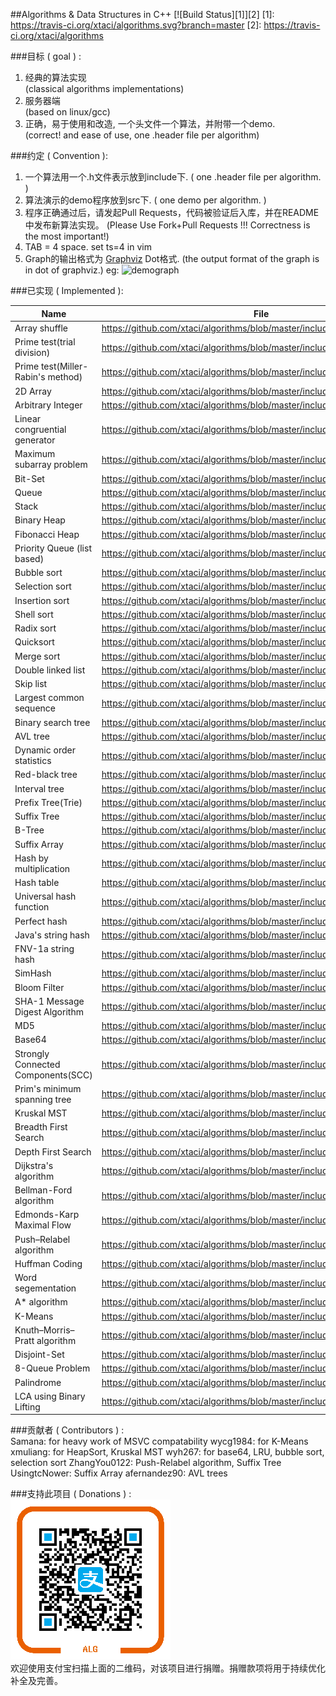 ##Algorithms & Data Structures in C++
[![Build Status][1]][2]
[1]: https://travis-ci.org/xtaci/algorithms.svg?branch=master
[2]: https://travis-ci.org/xtaci/algorithms

###目标 ( goal ) :

   1. 经典的算法实现      
      (classical algorithms implementations)      
   2. 服务器端       
      (based on linux/gcc)       
   3. 正确，易于使用和改造, 一个头文件一个算法，并附带一个demo.       
      (correct! and ease of use, one .header file per algorithm)        

###约定 ( Convention ):

   1.  一个算法用一个.h文件表示放到include下. ( one .header file per algorithm. )
   2.  算法演示的demo程序放到src下.  ( one demo per algorithm.  )
   3.  程序正确通过后，请发起Pull Requests，代码被验证后入库，并在README中发布新算法实现。
       (Please Use Fork+Pull Requests !!! Correctness is the most important!)
   4.  TAB = 4 space.  set ts=4 in vim
   5.  Graph的输出格式为 [Graphviz](http://www.graphviz.org/) Dot格式.
   	(the output format of the graph is in dot of graphviz.)
   	eg:
   	![demograph](demo_graph.png)

###已实现 ( Implemented ):

| Name | File |
|------|------|
|Array shuffle|https://github.com/xtaci/algorithms/blob/master/include/shuffle.h |
|Prime test(trial division)|https://github.com/xtaci/algorithms/blob/master/include/prime.h|
|Prime test(Miller-Rabin's method)|https://github.com/xtaci/algorithms/blob/master/include/prime.h|
|2D Array|https://github.com/xtaci/algorithms/blob/master/include/2darray.h|
|Arbitrary Integer|https://github.com/xtaci/algorithms/blob/master/include/integer.h|
|Linear congruential generator|https://github.com/xtaci/algorithms/blob/master/include/random.h|
|Maximum subarray problem|https://github.com/xtaci/algorithms/blob/master/include/max_subarray.h|
|Bit-Set|https://github.com/xtaci/algorithms/blob/master/include/bitset.h|
|Queue|https://github.com/xtaci/algorithms/blob/master/include/queue.h|
|Stack|https://github.com/xtaci/algorithms/blob/master/include/stack.h|
|Binary Heap|https://github.com/xtaci/algorithms/blob/master/include/heap.h|
|Fibonacci Heap|https://github.com/xtaci/algorithms/blob/master/include/fib-heap.h|
|Priority Queue (list based)|https://github.com/xtaci/algorithms/blob/master/include/priority_queue.h|
|Bubble sort|https://github.com/xtaci/algorithms/blob/master/include/bubble_sort.h|
|Selection sort|https://github.com/xtaci/algorithms/blob/master/include/selection_sort.h|
|Insertion sort|https://github.com/xtaci/algorithms/blob/master/include/insertion_sort.h|
|Shell sort|https://github.com/xtaci/algorithms/blob/master/include/shell_sort.h|
|Radix sort|https://github.com/xtaci/algorithms/blob/master/include/radix_sort.h|
|Quicksort|https://github.com/xtaci/algorithms/blob/master/include/quick_sort.h|
|Merge sort|https://github.com/xtaci/algorithms/blob/master/include/merge_sort.h|
|Double linked list|https://github.com/xtaci/algorithms/blob/master/include/double_linked_list.h|
|Skip list|https://github.com/xtaci/algorithms/blob/master/include/skiplist.h|
|Largest common sequence|https://github.com/xtaci/algorithms/blob/master/include/lcs.h|
|Binary search tree|https://github.com/xtaci/algorithms/blob/master/include/binary_search_tree.h|
|AVL tree|https://github.com/xtaci/algorithms/blob/master/include/avl.h|
|Dynamic order statistics|https://github.com/xtaci/algorithms/blob/master/include/dos_tree.h|
|Red-black tree|https://github.com/xtaci/algorithms/blob/master/include/rbtree.h|
|Interval tree|https://github.com/xtaci/algorithms/blob/master/include/interval_tree.h|
|Prefix Tree(Trie)|https://github.com/xtaci/algorithms/blob/master/include/trie.h|
|Suffix Tree|https://github.com/xtaci/algorithms/blob/master/include/suffix_tree.h|
|B-Tree|https://github.com/xtaci/algorithms/blob/master/include/btree.h|
|Suffix Array|https://github.com/xtaci/algorithms/blob/master/include/suffix_array.h|
|Hash by multiplication|https://github.com/xtaci/algorithms/blob/master/include/hash_multi.h|
|Hash table|https://github.com/xtaci/algorithms/blob/master/include/hash_table.h|
|Universal hash function|https://github.com/xtaci/algorithms/blob/master/include/universal_hash.h|
|Perfect hash|https://github.com/xtaci/algorithms/blob/master/include/perfect_hash.h|
|Java's string hash|https://github.com/xtaci/algorithms/blob/master/include/hash_string.h|
|FNV-1a string hash|https://github.com/xtaci/algorithms/blob/master/include/hash_string.h|
|SimHash|https://github.com/xtaci/algorithms/blob/master/include/simhash.h|
|Bloom Filter|https://github.com/xtaci/algorithms/blob/master/include/bloom_filter.h|
|SHA-1 Message Digest Algorithm|https://github.com/xtaci/algorithms/blob/master/include/sha1.h|
|MD5|https://github.com/xtaci/algorithms/blob/master/include/md5.h|
|Base64|https://github.com/xtaci/algorithms/blob/master/include/base64.h|
|Strongly Connected Components(SCC)|https://github.com/xtaci/algorithms/blob/master/include/scc.h|
|Prim's minimum spanning tree|https://github.com/xtaci/algorithms/blob/master/include/prim_mst.h|
|Kruskal MST|https://github.com/xtaci/algorithms/blob/master/include/kruskal_mst.h|
|Breadth First Search|https://github.com/xtaci/algorithms/blob/master/include/graph_search.h|
|Depth First Search|https://github.com/xtaci/algorithms/blob/master/include/graph_search.h|
|Dijkstra's algorithm|https://github.com/xtaci/algorithms/blob/master/include/dijkstra.h|
|Bellman-Ford algorithm|https://github.com/xtaci/algorithms/blob/master/include/bellman_ford.h|
|Edmonds-Karp Maximal Flow|https://github.com/xtaci/algorithms/blob/master/include/edmonds_karp.h|
|Push–Relabel algorithm|https://github.com/xtaci/algorithms/blob/master/include/relabel_to_front.h|
|Huffman Coding|https://github.com/xtaci/algorithms/blob/master/include/huffman.h|
|Word segementation|https://github.com/xtaci/algorithms/blob/master/include/word_seg.h|
|A\* algorithm|https://github.com/xtaci/algorithms/blob/master/include/astar.h|
|K-Means|https://github.com/xtaci/algorithms/blob/master/include/k-means.h|
|Knuth–Morris–Pratt algorithm|https://github.com/xtaci/algorithms/blob/master/include/kmp.h|
|Disjoint-Set|https://github.com/xtaci/algorithms/blob/master/include/disjoint-set.h|
|8-Queue Problem|https://github.com/xtaci/algorithms/blob/master/include/8queen.h|
|Palindrome|https://github.com/xtaci/algorithms/blob/master/include/palindrome.h|
|LCA using Binary Lifting|https://github.com/xtaci/algorithms/blob/master/include/LCA.h|

###贡献者 ( Contributors ) :  
    Samana:  for heavy work of MSVC compatability
    wycg1984: for K-Means
    xmuliang: for HeapSort, Kruskal MST
    wyh267: for base64, LRU, bubble sort, selection sort
    ZhangYou0122: Push-Relabel algorithm, Suffix Tree           
    UsingtcNower: Suffix Array
    afernandez90: AVL trees

###支持此项目 ( Donations ) :     
![donate](donate_alg.png)          
欢迎使用支付宝扫描上面的二维码，对该项目进行捐赠。捐赠款项将用于持续优化补全及完善。 
